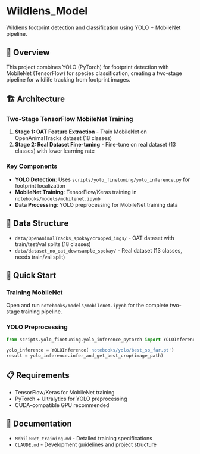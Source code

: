 # Wildlens_Model

Wildlens footprint detection and classification using YOLO + MobileNet pipeline.

## 🎯 Overview

This project combines YOLO (PyTorch) for footprint detection with MobileNet (TensorFlow) for species classification, creating a two-stage pipeline for wildlife tracking from footprint images.

## 🏗️ Architecture

### Two-Stage TensorFlow MobileNet Training
1. **Stage 1: OAT Feature Extraction** - Train MobileNet on OpenAnimalTracks dataset (18 classes)
2. **Stage 2: Real Dataset Fine-tuning** - Fine-tune on real dataset (13 classes) with lower learning rate

### Key Components
- **YOLO Detection**: Uses `scripts/yolo_finetuning/yolo_inference.py` for footprint localization
- **MobileNet Training**: TensorFlow/Keras training in `notebooks/models/mobilenet.ipynb`
- **Data Processing**: YOLO preprocessing for MobileNet training data

## 📁 Data Structure

- `data/OpenAnimalTracks_spokay/cropped_imgs/` - OAT dataset with train/test/val splits (18 classes)
- `data/dataset_no_oat_downsample_spokay/` - Real dataset (13 classes, needs train/val split)

## 🚀 Quick Start

### Training MobileNet
Open and run `notebooks/models/mobilenet.ipynb` for the complete two-stage training pipeline.

### YOLO Preprocessing

```python
from scripts.yolo_finetuning.yolo_inference_pytorch import YOLOInference

yolo_inference = YOLOInference('notebooks/yolo/best_so_far.pt')
result = yolo_inference.infer_and_get_best_crop(image_path)
```

## 📋 Requirements

- TensorFlow/Keras for MobileNet training
- PyTorch + Ultralytics for YOLO preprocessing
- CUDA-compatible GPU recommended

## 📖 Documentation

- `MobileNet_training.md` - Detailed training specifications
- `CLAUDE.md` - Development guidelines and project structure
